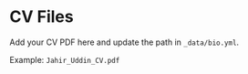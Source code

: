# CV Files

Add your CV PDF here and update the path in `_data/bio.yml`.

Example: `Jahir_Uddin_CV.pdf`
